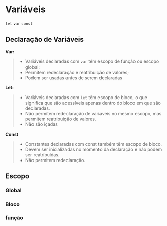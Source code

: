 # Variáveis
`let`  `var`  `const`

## Declaração de Variáveis
**Var:**
  > - Variáveis declaradas com `var` têm escopo de função ou escopo global; 
  > - Permitem redeclaração e reatribuição de valores; 
  > - Podem ser usadas antes de serem declaradas 

**Let:**
  > - Variáveis declaradas com `let` têm escopo de bloco, o que significa que são acessíveis apenas dentro do bloco em que são declaradas.
  > - Não permitem redeclaração de variáveis no mesmo escopo, mas permitem reatribuição de valores.
  > - Não são içadas

**Const**
  > - Constantes declaradas com const também têm escopo de bloco.
  > - Devem ser inicializadas no momento da declaração e não podem ser reatribuídas.
  > - Não permitem redeclaração.

## Escopo

### Global
  
### Bloco

### função